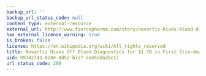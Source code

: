 ```yaml
---
backup_url: ''
backup_url_status_code: null
content_type: external-resource
external_url: http://www.fiercepharma.com/story/novartis-hives-blood-diagnostics-17b-first-slim-down-sale/2013-11-11
has_external_license_warning: true
is_broken: false
license: https://en.wikipedia.org/wiki/All_rights_reserved
title: Novartis Hives Off Blood Diagnostics for $1.7B in First Slim-down Sale
uid: 99782743-024e-4d52-b727-eae5ada3bcc7
url_status_code: 200
---
```

